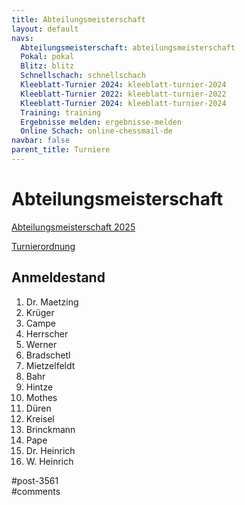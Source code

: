 ```yaml
---
title: Abteilungsmeisterschaft 
layout: default
navs:
  Abteilungsmeisterschaft: abteilungsmeisterschaft
  Pokal: pokal
  Blitz: blitz
  Schnellschach: schnellschach
  Kleeblatt-Turnier 2024: kleeblatt-turnier-2024
  Kleeblatt-Turnier 2022: kleeblatt-turnier-2022
  Kleeblatt-Turnier 2024: kleeblatt-turnier-2024
  Training: training
  Ergebnisse melden: ergebnisse-melden
  Online Schach: online-chessmail-de
navbar: false
parent_title: Turniere
---
```

<div class="post-3561 page type-page status-publish hentry" id="post-3561">
<h1 class="entry-title">Abteilungsmeisterschaft</h1>
<div class="entry-content">
<p><a href="https://www.narva-schach.de/wordpress/wp-content/uploads/2024/12/Abteilungsmeisterschaft-2025.pdf">Abteilungsmeisterschaft 2025</a></p>
<p><a href="http://www.narva-schach.de/wordpress/wp-content/uploads/2020/01/Turnierordnung.pdf">Turnierordnung</a></p>
<h2>Anmeldestand</h2>
<ol>
<li>Dr. Maetzing</li>
<li>Krüger</li>
<li>Campe</li>
<li>Herrscher</li>
<li>Werner</li>
<li>Bradschetl</li>
<li>Mietzelfeldt</li>
<li>Bahr</li>
<li>Hintze</li>
<li>Mothes</li>
<li>Düren</li>
<li>Kreisel</li>
<li>Brinckmann</li>
<li>Pape</li>
<li>Dr. Heinrich</li>
<li>W. Heinrich</li>
</ol>
<p><script>/*<!--*/ jQuery('th:contains("Teilnehmer")').attr("data-hide","none"); jQuery('th:contains("Ergebnis")').attr("data-hide","none"); jQuery('th:contains("Tisch")').attr("data-hide","tablet,phone"); jQuery('th:contains("TNr")').attr("data-hide","tablet,phone"); jQuery('th:contains("Tite")').attr("data-hide","tablet,phone"); jQuery('th:contains("Punkte")').attr("data-hide","tablet,phone"); //--></script></p>
</div><!-- .entry-content -->
</div> #post-3561 
<div id="comments">
</div> #comments 
